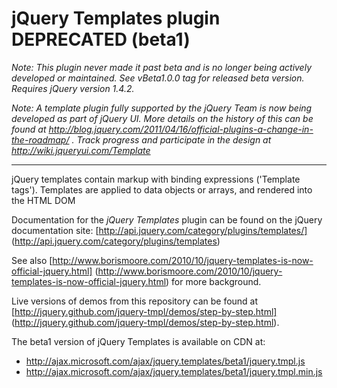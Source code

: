 # jQuery Templates plugin DEPRECATED (beta1)

_Note: This plugin never made it past beta and is no longer being actively developed or maintained. See vBeta1.0.0 tag for released beta version. Requires jQuery version 1.4.2._

_Note: A template plugin fully supported by the jQuery Team is now being developed as part of jQuery UI. More details on the history of this can be found at http://blog.jquery.com/2011/04/16/official-plugins-a-change-in-the-roadmap/ . Track progress and participate in the design at http://wiki.jqueryui.com/Template_

----

jQuery templates contain markup with binding expressions ('Template tags'). Templates are applied to data objects or arrays, and rendered into the HTML DOM

Documentation for the _jQuery Templates_ plugin can be found on the jQuery documentation site:
[http://api.jquery.com/category/plugins/templates/] (http://api.jquery.com/category/plugins/templates)

See also [http://www.borismoore.com/2010/10/jquery-templates-is-now-official-jquery.html] (http://www.borismoore.com/2010/10/jquery-templates-is-now-official-jquery.html) for more background.

Live versions of demos from this repository can be found at [http://jquery.github.com/jquery-tmpl/demos/step-by-step.html] (http://jquery.github.com/jquery-tmpl/demos/step-by-step.html).

<p>The beta1 version of jQuery Templates is available on CDN at:
<ul>
<li><a href="http://ajax.microsoft.com/ajax/jquery.templates/beta1/jquery.tmpl.js">http://ajax.microsoft.com/ajax/jquery.templates/beta1/jquery.tmpl.js</a></li>
<li><a href="http://ajax.microsoft.com/ajax/jquery.templates/beta1/jquery.tmpl.min.js">http://ajax.microsoft.com/ajax/jquery.templates/beta1/jquery.tmpl.min.js</a></li>
</ul></p>


